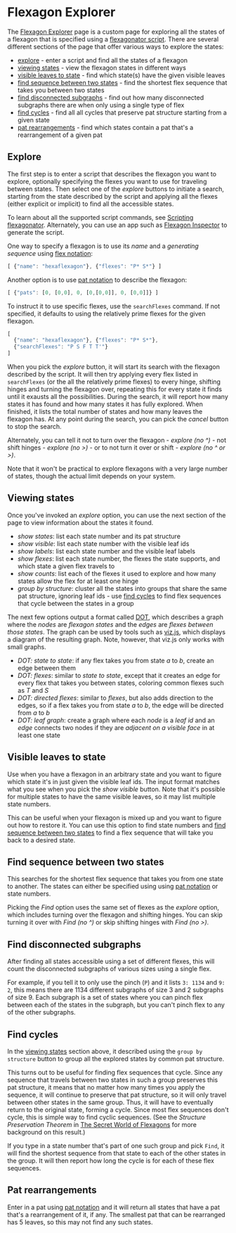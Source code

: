 # Flexagon Explorer

The [Flexagon Explorer](../custom/explore.html) page is a custom page for
exploring all the states of a flexagon that is specified using a [flexagonator script](script.md).
There are several different sections of the page that offer various ways to explore the states:

* [explore](#explore) - enter a script and find all the states of a flexagon
* [viewing states](#viewing-states) - view the flexagon states in different ways
* [visible leaves to state](#visible-leaves-to-state) - find which state(s)
  have the given visible leaves
* [find sequence between two states](#find-sequence-between-two-states) - find the
  shortest flex sequence that takes you between two states
* [find disconnected subgraphs](#find-disconnected-subgraphs) - find out how many
  disconnected subgraphs there are when only using a single type of flex
* [find cycles](#find-cycles) - find all all cycles that preserve pat structure
  starting from a given state
* [pat rearrangements](#pat-rearrangements) - find which states contain a pat that's
  a rearrangement of a given pat

## Explore

The first step is to enter a script that describes the flexagon you want to explore,
optionally specifying the flexes you want to use for traveling between states.
Then select one of the _explore_ buttons to initiate a search,
starting from the state described by the script and applying all the flexes
(either explicit or implicit) to find all the accessible states.

To learn about all the supported script commands, see [Scripting flexagonator](script.md).
Alternately, you can use an app such as [Flexagon Inspector](https://loki3.github.io/flex/inspector.html)
to generate the script.

One way to specify a flexagon is to use its _name_
and a _generating sequence_ using [flex notation](flex-notation.md):

```javascript
[ {"name": "hexaflexagon"}, {"flexes": "P* S*"} ]
```

Another option is to use [pat notation](pat-notation.md) to describe the flexagon:

```javascript
[ {"pats": [0, [0,0], 0, [0,[0,0]], 0, [0,0]]} ]
```

To instruct it to use specific flexes, use the `searchFlexes` command.
If not specified, it defaults to using the relatively prime flexes for the given flexagon.

```javascript
[
  {"name": "hexaflexagon"}, {"flexes": "P* S*"},
  {"searchFlexes": "P S F T T'"}
]
```

When you pick the _explore_ button, it will start its search with the flexagon described
by the script.
It will then try applying every flex listed in `searchFlexes` (or the all the relatively
prime flexes) to every hinge, shifting hinges and turning the flexagon over,
repeating this for every state it finds until it exausts all the possibilities.
During the search, it will report how many states it has found and
how many states it has fully explored.
When finished, it lists the total number of states and how many leaves the flexagon has.
At any point during the search, you can pick the _cancel_ button to stop the search.

Alternately, you can tell it not to turn over the flexagon - _explore (no ^)_ - not
shift hinges - _explore (no >)_ - or to not turn it over or shift - _explore (no ^ or >)_.

Note that it won't be practical to explore flexagons with a very large number of states,
though the actual limit depends on your system.

## Viewing states

Once you've invoked an _explore_ option, you can use the next section of the page
to view information about the states it found.

* _show states_: list each state number and its pat structure
* _show visible_: list each state number with the visible leaf ids
* _show labels_: list each state number and the visible leaf labels
* _show flexes_: list each state number, the flexes the state supports,
  and which state a given flex travels to
* _show counts_: list each of the flexes it used to explore
  and how many states allow the flex for at least one hinge
* _group by structure_: cluster all the states into groups that
  share the same pat structure, ignoring leaf ids - use [find cycles](#find-cycles)
  to find flex sequences that cycle between the states in a group

The next few options output a format called
[DOT](https://en.wikipedia.org/wiki/DOT_(graph_description_language)),
which describes a graph where the _nodes_ are _flexagon states_
and the _edges_ are _flexes between those states_.
The graph can be used by tools such as [viz.js](https://viz-js.com/),
which displays a diagram of the resulting graph.
Note, however, that viz.js only works with small graphs.

* _DOT: state to state_: if any flex takes you from state _a_ to _b_,
  create an edge between them
* _DOT: flexes_: similar to _state to state_, except that it creates an edge for
  every flex that takes you between states, coloring common flexes such as _T_ and _S_
* _DOT: directed flexes_: similar to _flexes_, but also adds direction to the edges,
  so if a flex takes you from state _a_ to _b_, the edge will be directed from _a_ to _b_
* _DOT: leaf graph_: create a graph where each _node_ is a _leaf id_
  and an _edge_ connects two nodes if they are _adjacent on a visible face_
  in at least one state

## Visible leaves to state

Use when you have a flexagon in an arbitrary state and you want to figure
which state it's in just given the visible leaf ids.
The input format matches what you see when you pick the _show visible_ button.
Note that it's possible for multiple states to have the same visible leaves,
so it may list multiple state numbers.

This can be useful when your flexagon is mixed up and you want to figure out how to restore it.
You can use this option to find state numbers and
[find sequence between two states](#find-sequence-between-two-states)
to find a flex sequence that will take you back to a desired state.

## Find sequence between two states

This searches for the shortest flex sequence that takes you from one state to another.
The states can either be specified using using [pat notation](pat-notation.md) or state numbers.

Picking the _Find_ option uses the same set of flexes as the _explore_ option,
which includes turning over the flexagon and shifting hinges.
You can skip turning it over with _Find (no ^)_ or skip shifting hinges with _Find (no >)_.

## Find disconnected subgraphs

After finding all states accessible using a set of different flexes,
this will count the disconnected subgraphs of various sizes using a single flex.

For example, if you tell it to only use the pinch (`P`) and it lists `3: 1134` and `9: 2`,
this means there are 1134 different subgraphs of size 3 and 2 subgraphs of size 9.
Each subgraph is a set of states where you can pinch flex between each of the
states in the subgraph, but you can't pinch flex to any of the other subgraphs.

## Find cycles

In the [viewing states](#viewing-states) section above,
it described using the `group by structure` button to group all the explored states
by common pat structure.

This turns out to be useful for finding flex sequences that cycle.
Since any sequence that travels between two states in such a group preserves this
pat structure, it means that no matter how many times you apply the sequence,
it will continue to preserve that pat structure,
so it will only travel between other states in the same group.
Thus, it will have to eventually return to the original state, forming a cycle.
Since most flex sequences don't cycle, this is simple way to find cyclic sequences.
(See the _Structure Preservation Theorem_ in
[The Secret World of Flexagons](https://loki3.github.io/flex/secret.html)
for more background on this result.)

If you type in a state number that's part of one such group and pick `Find`,
it will find the shortest sequence from that state to each of the other states in the group.
It will then report how long the cycle is for each of these flex sequences.

## Pat rearrangements

Enter in a pat using [pat notation](pat-notation.md) and it will return all states
that have a pat that's a rearrangement of it, if any.
The smallest pat that can be rearranged has 5 leaves,
so this may not find any such states.
